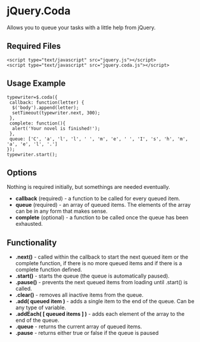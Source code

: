 jQuery.Coda
===========

Allows you to queue your tasks with a little help from jQuery.

## Required Files

    <script type="text/javascript" src="jquery.js"></script>
    <script type="text/javascript" src="jquery.coda.js"></script>

## Usage Example

    typewriter=$.coda({
     callback: function(letter) {
      $('body').append(letter);
      setTimeout(typewriter.next, 300);
     },
     complete: function(){
      alert('Your novel is finished!');
     },
     queue: ['C', 'a', 'l', 'l', ' ', 'm', 'e', ' ', 'I', 's', 'h', 'm', 'a', 'e', 'l', '.']
    });
    typewriter.start();

## Options
Nothing is required initially, but somethings are needed eventually.
* **callback** (required) - a function to be called for every queued item.
* **queue** (required) - an array of queued items. The elements of the array can be in any form that makes sense.
* **complete** (optional) - a function to be called once the queue has been exhausted.

## Functionality
* **.next()** - called within the callback to start the next queued item or the complete function, if there is no more queued items and if there is a complete function defined.
* **.start()** - starts the queue (the queue is automatically paused).
* **.pause()** - prevents the next queued items from loading until .start() is called.
* **.clear()** - removes all inactive items from the queue.
* **.add( queued item )** - adds a single item to the end of the queue. Can be any type of variable.
* **.addEach( [ queued items ] )** - adds each element of the array to the end of the queue.
* **.queue** - returns the current array of queued items.
* **.pause** - returns either true or false if the queue is paused
